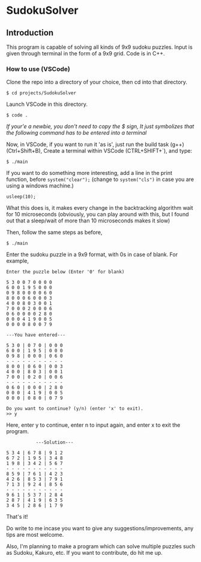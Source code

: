 # SudokuSolver

## Introduction

This program is capable of solving all kinds of 9x9 sudoku puzzles.
Input is given through terminal in the form of a 9x9 grid. Code is in C++.

### How to use (VSCode)

Clone the repo into a directory of your choice, then cd into that directory.

```
$ cd projects/SudokuSolver
```
Launch VSCode in this directory.

```
$ code .
```
_If your'e a newbie, you don't need to copy the $ sign, It just symbolizes
that the following command has to be entered into a terminal_

Now, in VSCode, if you want to run it 'as is', just run the build task (g++) (Ctrl+Shift+B),
Create a terminal within VSCode (CTRL+SHIFT+`), and type:

```
$ ./main
```
If you want to do something more interesting, add a line in the print function, before 
```system("clear");``` (change to ```system("cls")``` in case you are using a windows machine.)

```
usleep(10);
```
What this does is, it makes every change in the backtracking algorithm wait for 10 microseconds (obviously, you can play around with this, but I found out that a sleep/wait of more than 10 microseconds makes it slow)

Then, follow the same steps as before, 

```
$ ./main
```
Enter the sudoku puzzle in a 9x9 format, with 0s in case of blank. For example,

```
Enter the puzzle below (Enter '0' for blank)

5 3 0 0 7 0 0 0 0
6 0 0 1 9 5 0 0 0
0 9 8 0 0 0 0 6 0
8 0 0 0 6 0 0 0 3
4 0 0 8 0 3 0 0 1
7 0 0 0 2 0 0 0 6
0 6 0 0 0 0 2 8 0
0 0 0 4 1 9 0 0 5
0 0 0 0 8 0 0 7 9
```
```
---You have entered---

5 3 0 | 0 7 0 | 0 0 0 
6 0 0 | 1 9 5 | 0 0 0 
0 9 8 | 0 0 0 | 0 6 0 
- - - - - - - - - - -
8 0 0 | 0 6 0 | 0 0 3 
4 0 0 | 8 0 3 | 0 0 1 
7 0 0 | 0 2 0 | 0 0 6 
- - - - - - - - - - -
0 6 0 | 0 0 0 | 2 8 0 
0 0 0 | 4 1 9 | 0 0 5 
0 0 0 | 0 8 0 | 0 7 9 

Do you want to continue? (y/n) (enter 'x' to exit).
>> y
```
Here, enter y to continue, enter n to input again, and enter x to exit the program.

```
           ---Solution---

5 3 4 | 6 7 8 | 9 1 2 
6 7 2 | 1 9 5 | 3 4 8 
1 9 8 | 3 4 2 | 5 6 7 
- - - - - - - - - - -
8 5 9 | 7 6 1 | 4 2 3 
4 2 6 | 8 5 3 | 7 9 1 
7 1 3 | 9 2 4 | 8 5 6 
- - - - - - - - - - -
9 6 1 | 5 3 7 | 2 8 4 
2 8 7 | 4 1 9 | 6 3 5 
3 4 5 | 2 8 6 | 1 7 9
```
That's it!

Do write to me incase you want to give any suggestions/improvements, any tips are most welcome.

Also, I'm planning to make a program which can solve multiple puzzles such as Sudoku, Kakuro, etc. If you want to contribute, do hit me up.
